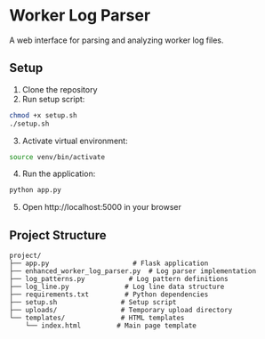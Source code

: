 # Worker Log Parser

A web interface for parsing and analyzing worker log files.

## Setup

1. Clone the repository
2. Run setup script:
```bash
chmod +x setup.sh
./setup.sh
```

3. Activate virtual environment:
```bash
source venv/bin/activate
```

4. Run the application:
```bash
python app.py
```

5. Open http://localhost:5000 in your browser

## Project Structure
```
project/
├── app.py                     # Flask application
├── enhanced_worker_log_parser.py  # Log parser implementation
├── log_patterns.py           # Log pattern definitions
├── log_line.py              # Log line data structure
├── requirements.txt         # Python dependencies
├── setup.sh                # Setup script
├── uploads/                # Temporary upload directory
└── templates/              # HTML templates
    └── index.html         # Main page template
``` 